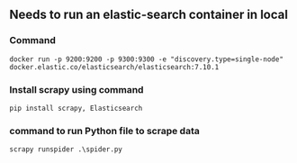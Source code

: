## Needs to run an elastic-search container in local 

### Command
```
docker run -p 9200:9200 -p 9300:9300 -e "discovery.type=single-node" docker.elastic.co/elasticsearch/elasticsearch:7.10.1
```

### Install scrapy using command

```
pip install scrapy, Elasticsearch
```

### command to run Python file to scrape data
```
scrapy runspider .\spider.py
```
